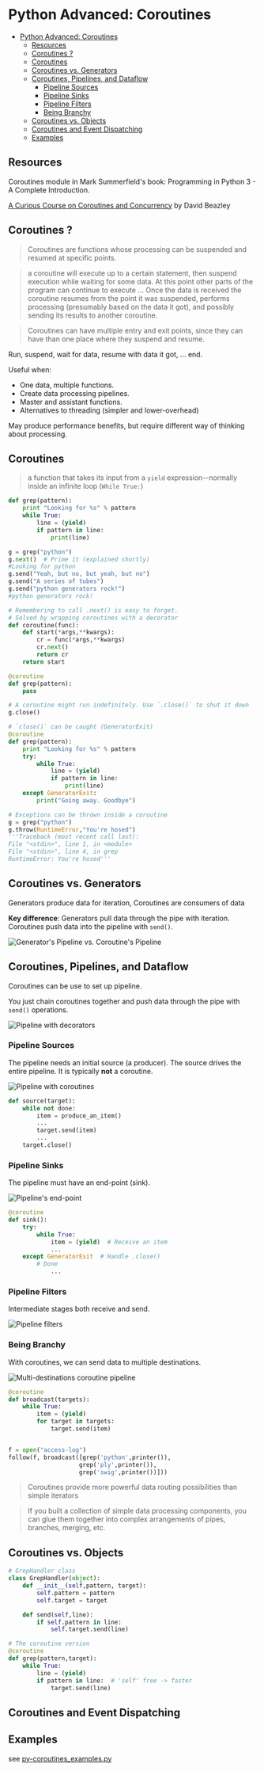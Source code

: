 # Python Advanced: Coroutines

<!-- toc orderedList:0 -->

- [Python Advanced: Coroutines](#python-advanced-coroutines)
	- [Resources](#resources)
	- [Coroutines ?](#coroutines)
	- [Coroutines](#coroutines-1)
	- [Coroutines vs. Generators](#coroutines-vs-generators)
	- [Coroutines, Pipelines, and Dataflow](#coroutines-pipelines-and-dataflow)
		- [Pipeline Sources](#pipeline-sources)
		- [Pipeline Sinks](#pipeline-sinks)
		- [Pipeline Filters](#pipeline-filters)
		- [Being Branchy](#being-branchy)
	- [Coroutines vs. Objects](#coroutines-vs-objects)
	- [Coroutines and Event Dispatching](#coroutines-and-event-dispatching)
	- [Examples](#examples)

<!-- tocstop -->

 ## Resources

Coroutines module in Mark Summerfield's book: Programming in Python 3 - A Complete Introduction.

[A Curious Course on Coroutines and Concurrency](http://dabeaz.com/coroutines/) by David Beazley

## Coroutines ?

> Coroutines are functions whose processing can be suspended and resumed at specific points.

> a coroutine will execute up to a certain statement, then suspend execution while waiting for some data. At this point other parts of the program can continue to execute ... Once the data is received the coroutine resumes from the point it was suspended, performs processing (presumably based on the data it got), and possibly sending its results to another coroutine.

> Coroutines can have multiple entry and exit points, since they can have than one place where they suspend and resume.

Run, suspend, wait for data, resume with data it got, ... end.

Useful when:

- One data, multiple functions.
- Create data processing pipelines.
- Master and assistant functions.
- Alternatives to threading (simpler and lower-overhead)

May produce performance benefits, but require different way of thinking about processing.

## Coroutines

> a function that takes its input from a `yield` expression--normally inside an infinite loop (`While True:`)

```python
def grep(pattern):
    print "Looking for %s" % pattern
    while True:
        line = (yield)
        if pattern in line:
            print(line)

g = grep("python")
g.next()  # Prime it (explained shortly)
#Looking for python
g.send("Yeah, but no, but yeah, but no")
g.send("A series of tubes")
g.send("python generators rock!")
#python generators rock!

# Remembering to call .next() is easy to forget.
# Solved by wrapping coroutines with a decorator
def coroutine(func):
    def start(*args,**kwargs):
        cr = func(*args,**kwargs)
        cr.next()
        return cr
    return start

@coroutine
def grep(pattern):
    pass

# A coroutine might run indefinitely. Use `.close()` to shut it down
g.close()

# `close()` can be caught (GeneratorExit)
@coroutine
def grep(pattern):
    print "Looking for %s" % pattern
    try:
        while True:
            line = (yield)
            if pattern in line:
                print(line)
    except GeneratorExit:
        print("Going away. Goodbye")

# Exceptions can be thrown inside a coroutine
g = grep("python")
g.throw(RuntimeError,"You're hosed")
'''Traceback (most recent call last):
File "<stdin>", line 1, in <module>
File "<stdin>", line 4, in grep
RuntimeError: You're hosed'''
```

## Coroutines vs. Generators

Generators produce data for iteration, Coroutines are consumers of data

**Key difference**: Generators pull data through the pipe with iteration. Coroutines push data into the pipeline with `send()`.

![Generator's Pipeline vs. Coroutine's Pipeline](../assets/py-coroutines-9f487.png)

## Coroutines, Pipelines, and Dataflow

Coroutines can be use to set up pipeline.

You just chain coroutines together and push data through the pipe with `send()` operations.

![Pipeline with decorators](../assets/py-coroutines-e2851.png)

### Pipeline Sources

The pipeline needs an initial source (a producer). The source drives the entire pipeline. It is typically **not** a coroutine.

![Pipeline with coroutines](../assets/py-coroutines-5d872.png)

```python
def source(target):
    while not done:
        item = produce_an_item()
        ...
        target.send(item)
        ...
    target.close()
```

### Pipeline Sinks

The pipeline must have an end-point (sink).

![Pipeline's end-point](../assets/py-coroutines-21c53.png)

```python
@coroutine
def sink():
    try:
        while True:
            item = (yield)  # Receive an item
            ...
    except GeneratorExit  # Handle .close()
        # Done
            ...
```

### Pipeline Filters

Intermediate stages both receive and send.

![Pipeline filters](../assets/py-coroutines-9e414.png)

### Being Branchy

With coroutines, we can send data to multiple destinations.

![Multi-destinations coroutine pipeline](../assets/py-coroutines-56ef0.png)

```python
@coroutine
def broadcast(targets):
    while True:
        item = (yield)
        for target in targets:
            target.send(item)


f = open("access-log")
follow(f, broadcast([grep('python',printer()),
                    grep('ply',printer()),
                    grep('swig',printer())]))
```

> Coroutines provide more powerful data routing possibilities than simple iterators

> If you built a collection of simple data processing components, you can glue them together into complex arrangements of pipes, branches, merging, etc.

## Coroutines vs. Objects

```python
# GrepHandler class
class GrepHandler(object):
    def __init__(self,pattern, target):
        self.pattern = pattern
        self.target = target

    def send(self,line):
        if self.pattern in line:
            self.target.send(line)

# The coroutine version
@coroutine
def grep(pattern,target):
    while True:
        line = (yield)
        if pattern in line:  # 'self' free -> faster
            target.send(line)
```

## Coroutines and Event Dispatching

## Examples

see [py-coroutines_examples.py](/py-advanced/py-coroutines_examples.py)
